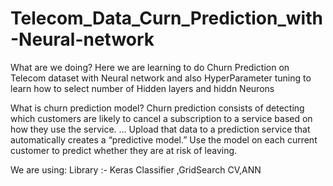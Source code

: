 # Telecom_Data_Curn_Prediction_with-Neural-network
 What are we doing?
 Here we are learning to do Churn Prediction on Telecom dataset with Neural network and also HyperParameter tuning to learn how to select number of Hidden layers and hiddn Neurons

What is churn prediction model?
Churn prediction consists of detecting which customers are likely to cancel a subscription to a service based on how they use the service. ... Upload that data to a prediction service that automatically creates a “predictive model.” Use the model on each current customer to predict whether they are at risk of leaving.

We are using:
Library :- Keras Classifier ,GridSearch CV,ANN
